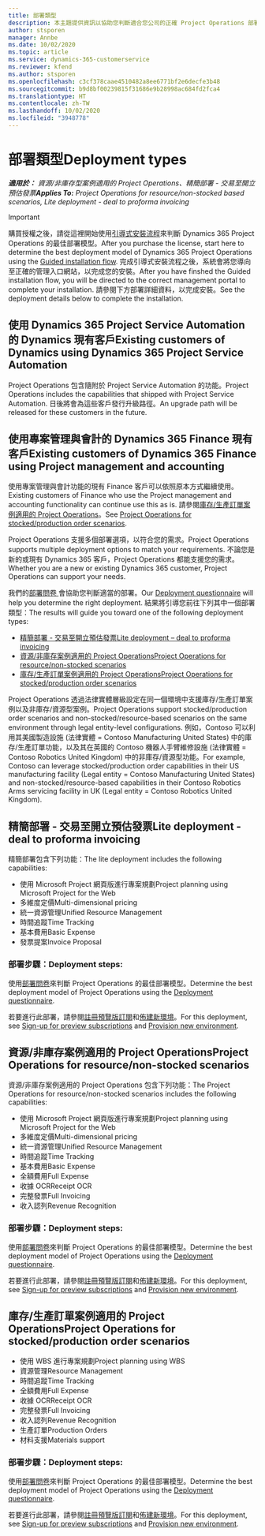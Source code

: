 ```yaml
---
title: 部署類型
description: 本主題提供資訊以協助您判斷適合您公司的正確 Project Operations 部署類型。
author: stsporen
manager: Annbe
ms.date: 10/02/2020
ms.topic: article
ms.service: dynamics-365-customerservice
ms.reviewer: kfend
ms.author: stsporen
ms.openlocfilehash: c3cf378caae4510482a8ee6771bf2e6decfe3b48
ms.sourcegitcommit: b9d8bf00239815f31686e9b28998ac684fd2fca4
ms.translationtype: HT
ms.contentlocale: zh-TW
ms.lasthandoff: 10/02/2020
ms.locfileid: "3948778"
---
```

# <a name="deployment-types"></a><span data-ttu-id="e7d01-103">部署類型</span><span class="sxs-lookup"><span data-stu-id="e7d01-103">Deployment types</span></span>

<span data-ttu-id="e7d01-104">_**適用於：** 資源/非庫存型案例適用的 Project Operations、精簡部署 - 交易至開立預估發票_</span><span class="sxs-lookup"><span data-stu-id="e7d01-104">_**Applies To:** Project Operations for resource/non-stocked based scenarios, Lite deployment - deal to proforma invoicing_</span></span>

> [!IMPORTANT]
> <span data-ttu-id="e7d01-105">購買授權之後，請從這裡開始使用[引導式安裝流程](https://aka.ms/provisionprojectoperations)來判斷 Dynamics 365 Project Operations 的最佳部署模型。</span><span class="sxs-lookup"><span data-stu-id="e7d01-105">After you purchase the license, start here to determine the best deployment model of Dynamics 365 Project Operations using the [Guided installation flow](https://aka.ms/provisionprojectoperations).</span></span>
> <span data-ttu-id="e7d01-106">完成引導式安裝流程之後，系統會將您導向至正確的管理入口網站，以完成您的安裝。</span><span class="sxs-lookup"><span data-stu-id="e7d01-106">After you have finshed the Guided installation flow, you will be directed to the correct management portal to complete your installation.</span></span> <span data-ttu-id="e7d01-107">請參閱下方部署詳細資料，以完成安裝。</span><span class="sxs-lookup"><span data-stu-id="e7d01-107">See the deployment details below to complete the installation.</span></span>


## <a name="existing-customers-of-dynamics-using-dynamics-365-project-service-automation"></a><span data-ttu-id="e7d01-108">使用 Dynamics 365 Project Service Automation 的 Dynamics 現有客戶</span><span class="sxs-lookup"><span data-stu-id="e7d01-108">Existing customers of Dynamics using Dynamics 365 Project Service Automation</span></span>
<span data-ttu-id="e7d01-109">Project Operations 包含隨附於 Project Service Automation 的功能。</span><span class="sxs-lookup"><span data-stu-id="e7d01-109">Project Operations includes the capabilities that shipped with Project Service Automation.</span></span> <span data-ttu-id="e7d01-110">日後將會為這些客戶發行升級路徑。</span><span class="sxs-lookup"><span data-stu-id="e7d01-110">An upgrade path will be released for these customers in the future.</span></span>

## <a name="existing-customers-of-dynamics-365-finance-using-project-management-and-accounting"></a><span data-ttu-id="e7d01-111">使用專案管理與會計的 Dynamics 365 Finance 現有客戶</span><span class="sxs-lookup"><span data-stu-id="e7d01-111">Existing customers of Dynamics 365 Finance using Project management and accounting</span></span> 

<span data-ttu-id="e7d01-112">使用專案管理與會計功能的現有 Finance 客戶可以依照原本方式繼續使用。</span><span class="sxs-lookup"><span data-stu-id="e7d01-112">Existing customers of Finance who use the Project management and accounting functionality can continue use this as is.</span></span> <span data-ttu-id="e7d01-113">請參閱[庫存/生產訂單案例適用的 Project Operations](#pma)。</span><span class="sxs-lookup"><span data-stu-id="e7d01-113">See [Project Operations for stocked/production order scenarios](#pma).</span></span>

<span data-ttu-id="e7d01-114">Project Operations 支援多個部署選項，以符合您的需求。</span><span class="sxs-lookup"><span data-stu-id="e7d01-114">Project Operations supports multiple deployment options to match your requirements.</span></span> <span data-ttu-id="e7d01-115">不論您是新的或現有 Dynamics 365 客戶，Project Operations 都能支援您的需求。</span><span class="sxs-lookup"><span data-stu-id="e7d01-115">Whether you are a new or existing Dynamics 365 customer, Project Operations can support your needs.</span></span>

<span data-ttu-id="e7d01-116">我們的[部署問卷 ](https://aka.ms/provisionprojectoperations)會協助您判斷適當的部署。</span><span class="sxs-lookup"><span data-stu-id="e7d01-116">Our [Deployment questionnaire](https://aka.ms/provisionprojectoperations) will help you determine the right deployment.</span></span> <span data-ttu-id="e7d01-117">結果將引導您前往下列其中一個部署類型：</span><span class="sxs-lookup"><span data-stu-id="e7d01-117">The results will guide you toward one of the following deployment types:</span></span>

- [<span data-ttu-id="e7d01-118">精簡部署 - 交易至開立預估發票</span><span class="sxs-lookup"><span data-stu-id="e7d01-118">Lite deployment – deal to proforma invoicing</span></span>](#lite)
- [<span data-ttu-id="e7d01-119">資源/非庫存案例適用的 Project Operations</span><span class="sxs-lookup"><span data-stu-id="e7d01-119">Project Operations for resource/non-stocked scenarios</span></span>](#integrated)
- [<span data-ttu-id="e7d01-120">庫存/生產訂單案例適用的 Project Operations</span><span class="sxs-lookup"><span data-stu-id="e7d01-120">Project Operations for stocked/production order scenarios</span></span>](#pma)

<span data-ttu-id="e7d01-121">Project Operations 透過法律實體層級設定在同一個環境中支援庫存/生產訂單案例以及非庫存/資源型案例。</span><span class="sxs-lookup"><span data-stu-id="e7d01-121">Project Operations support stocked/production order scenarios and non-stocked/resource-based scenarios on the same environment through legal entity-level configurations.</span></span> <span data-ttu-id="e7d01-122">例如，Contoso 可以利用其美國製造設施 (法律實體 = Contoso Manufacturing United States) 中的庫存/生產訂單功能，以及其在英國的 Contoso 機器人手臂維修設施 (法律實體 = Contoso Robotics United Kingdom) 中的非庫存/資源型功能。</span><span class="sxs-lookup"><span data-stu-id="e7d01-122">For example, Contoso can leverage stocked/production order capabilities in their US manufacturing facility (Legal entity = Contoso Manufacturing United States) and non-stocked/resource-based capabilities in their Contoso Robotics Arms servicing facility in UK (Legal entity = Contoso Robotics United Kingdom).</span></span>

## <a name="a-namelitelite-deployment---deal-to-proforma-invoicing"></a><span data-ttu-id="e7d01-123"><a name="lite"><a/>精簡部署 - 交易至開立預估發票</span><span class="sxs-lookup"><span data-stu-id="e7d01-123"><a name="lite"><a/>Lite deployment - deal to proforma invoicing</span></span>
<span data-ttu-id="e7d01-124">精簡部署包含下列功能：</span><span class="sxs-lookup"><span data-stu-id="e7d01-124">The lite deployment includes the following capabilities:</span></span>

- <span data-ttu-id="e7d01-125">使用 Microsoft Project 網頁版進行專案規劃</span><span class="sxs-lookup"><span data-stu-id="e7d01-125">Project planning using Microsoft Project for the Web</span></span>
- <span data-ttu-id="e7d01-126">多維度定價</span><span class="sxs-lookup"><span data-stu-id="e7d01-126">Multi-dimensional pricing</span></span>
- <span data-ttu-id="e7d01-127">統一資源管理</span><span class="sxs-lookup"><span data-stu-id="e7d01-127">Unified Resource Management</span></span>
- <span data-ttu-id="e7d01-128">時間追蹤</span><span class="sxs-lookup"><span data-stu-id="e7d01-128">Time Tracking</span></span>
- <span data-ttu-id="e7d01-129">基本費用</span><span class="sxs-lookup"><span data-stu-id="e7d01-129">Basic Expense</span></span>
- <span data-ttu-id="e7d01-130">發票提案</span><span class="sxs-lookup"><span data-stu-id="e7d01-130">Invoice Proposal</span></span>

### <a name="deployment-steps"></a><span data-ttu-id="e7d01-131">部署步驟：</span><span class="sxs-lookup"><span data-stu-id="e7d01-131">Deployment steps:</span></span>
<span data-ttu-id="e7d01-132">使用[部署問卷](https://aka.ms/provisionprojectoperations)來判斷 Project Operations 的最佳部署模型。</span><span class="sxs-lookup"><span data-stu-id="e7d01-132">Determine the best deployment model of Project Operations using the [Deployment questionnaire](https://aka.ms/provisionprojectoperations).</span></span>

<span data-ttu-id="e7d01-133">若要進行此部署，請參閱[註冊預覽版訂閱](lite-preview-subscription-sign-up.md)和[佈建新環境](lite-deployment.md)。</span><span class="sxs-lookup"><span data-stu-id="e7d01-133">For this deployment, see [Sign-up for preview subscriptions](lite-preview-subscription-sign-up.md) and [Provision new environment](lite-deployment.md).</span></span> 


## <a name="a-nameintegratedproject-operations-for-resourcenon-stocked-scenarios"></a><span data-ttu-id="e7d01-134"><a name="integrated"><a/>資源/非庫存案例適用的 Project Operations</span><span class="sxs-lookup"><span data-stu-id="e7d01-134"><a name="integrated"><a/>Project Operations for resource/non-stocked scenarios</span></span>
<span data-ttu-id="e7d01-135">資源/非庫存案例適用的 Project Operations 包含下列功能：</span><span class="sxs-lookup"><span data-stu-id="e7d01-135">The Project Operations for resource/non-stocked scenarios includes the following capabilities:</span></span>
  
- <span data-ttu-id="e7d01-136">使用 Microsoft Project 網頁版進行專案規劃</span><span class="sxs-lookup"><span data-stu-id="e7d01-136">Project planning using Microsoft Project for the Web</span></span>
- <span data-ttu-id="e7d01-137">多維度定價</span><span class="sxs-lookup"><span data-stu-id="e7d01-137">Multi-dimensional pricing</span></span>
- <span data-ttu-id="e7d01-138">統一資源管理</span><span class="sxs-lookup"><span data-stu-id="e7d01-138">Unified Resource Management</span></span>
- <span data-ttu-id="e7d01-139">時間追蹤</span><span class="sxs-lookup"><span data-stu-id="e7d01-139">Time Tracking</span></span>
- <span data-ttu-id="e7d01-140">基本費用</span><span class="sxs-lookup"><span data-stu-id="e7d01-140">Basic Expense</span></span>
- <span data-ttu-id="e7d01-141">全額費用</span><span class="sxs-lookup"><span data-stu-id="e7d01-141">Full Expense</span></span>
- <span data-ttu-id="e7d01-142">收據 OCR</span><span class="sxs-lookup"><span data-stu-id="e7d01-142">Receipt OCR</span></span>
- <span data-ttu-id="e7d01-143">完整發票</span><span class="sxs-lookup"><span data-stu-id="e7d01-143">Full Invoicing</span></span>
- <span data-ttu-id="e7d01-144">收入認列</span><span class="sxs-lookup"><span data-stu-id="e7d01-144">Revenue Recognition</span></span>

### <a name="deployment-steps"></a><span data-ttu-id="e7d01-145">部署步驟：</span><span class="sxs-lookup"><span data-stu-id="e7d01-145">Deployment steps:</span></span>
<span data-ttu-id="e7d01-146">使用[部署問卷](https://aka.ms/provisionprojectoperations)來判斷 Project Operations 的最佳部署模型。</span><span class="sxs-lookup"><span data-stu-id="e7d01-146">Determine the best deployment model of Project Operations using the [Deployment questionnaire](https://aka.ms/provisionprojectoperations).</span></span>

<span data-ttu-id="e7d01-147">若要進行此部署，請參閱[註冊預覽版訂閱](resource-sign-up-preview-subscription.md)和[佈建新環境](resource-provision-new-environment.md)。</span><span class="sxs-lookup"><span data-stu-id="e7d01-147">For this deployment, see [Sign-up for preview subscriptions](resource-sign-up-preview-subscription.md) and [Provision new environment](resource-provision-new-environment.md).</span></span> 


## <a name="project-operations-for-stockedproduction-order-scenarios"></a><a name="pma"></a><span data-ttu-id="e7d01-148">庫存/生產訂單案例適用的 Project Operations</span><span class="sxs-lookup"><span data-stu-id="e7d01-148">Project Operations for stocked/production order scenarios</span></span>

- <span data-ttu-id="e7d01-149">使用 WBS 進行專案規劃</span><span class="sxs-lookup"><span data-stu-id="e7d01-149">Project planning using WBS</span></span>
- <span data-ttu-id="e7d01-150">資源管理</span><span class="sxs-lookup"><span data-stu-id="e7d01-150">Resource Management</span></span>
- <span data-ttu-id="e7d01-151">時間追蹤</span><span class="sxs-lookup"><span data-stu-id="e7d01-151">Time Tracking</span></span>
- <span data-ttu-id="e7d01-152">全額費用</span><span class="sxs-lookup"><span data-stu-id="e7d01-152">Full Expense</span></span>
- <span data-ttu-id="e7d01-153">收據 OCR</span><span class="sxs-lookup"><span data-stu-id="e7d01-153">Receipt OCR</span></span>
- <span data-ttu-id="e7d01-154">完整發票</span><span class="sxs-lookup"><span data-stu-id="e7d01-154">Full Invoicing</span></span>
- <span data-ttu-id="e7d01-155">收入認列</span><span class="sxs-lookup"><span data-stu-id="e7d01-155">Revenue Recognition</span></span>
- <span data-ttu-id="e7d01-156">生產訂單</span><span class="sxs-lookup"><span data-stu-id="e7d01-156">Production Orders</span></span>
- <span data-ttu-id="e7d01-157">材料支援</span><span class="sxs-lookup"><span data-stu-id="e7d01-157">Materials support</span></span>

### <a name="deployment-steps"></a><span data-ttu-id="e7d01-158">部署步驟：</span><span class="sxs-lookup"><span data-stu-id="e7d01-158">Deployment steps:</span></span>
<span data-ttu-id="e7d01-159">使用[部署問卷](https://aka.ms/provisionprojectoperations)來判斷 Project Operations 的最佳部署模型。</span><span class="sxs-lookup"><span data-stu-id="e7d01-159">Determine the best deployment model of Project Operations using the [Deployment questionnaire](https://aka.ms/provisionprojectoperations).</span></span>

<span data-ttu-id="e7d01-160">若要進行此部署，請參閱[註冊預覽版訂閱](https://docs.microsoft.com/dynamics365/fin-ops-core/dev-itpro/dev-tools/sign-up-preview-subscription?toc=/dynamics365/finance/toc.json)和[佈建新環境](https://docs.microsoft.com/dynamics365/fin-ops-core/dev-itpro/deployment/deploy-demo-environment?toc=/dynamics365/finance/toc.json)。</span><span class="sxs-lookup"><span data-stu-id="e7d01-160">For this deployment, see [Sign-up for preview subscriptions](https://docs.microsoft.com/dynamics365/fin-ops-core/dev-itpro/dev-tools/sign-up-preview-subscription?toc=/dynamics365/finance/toc.json) and [Provision new environment](https://docs.microsoft.com/dynamics365/fin-ops-core/dev-itpro/deployment/deploy-demo-environment?toc=/dynamics365/finance/toc.json).</span></span> 



